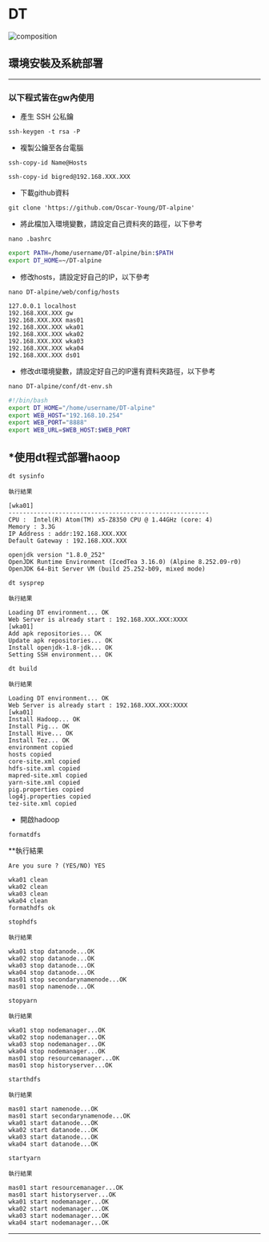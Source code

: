 # DT

![composition](https://github.com/Oscar-Young/DT-alpine/blob/master/doc/picture/composition.png)


## 環境安裝及系統部署
----------------------------------------------------------------------
### 以下程式皆在gw內使用

* 產生 SSH 公私鑰

`ssh-keygen -t rsa -P `

* 複製公鑰至各台電腦

`ssh-copy-id Name@Hosts`

`ssh-copy-id bigred@192.168.XXX.XXX`

* 下載github資料

`git clone 'https://github.com/Oscar-Young/DT-alpine'`

* 將此檔加入環境變數，請設定自己資料夾的路徑，以下參考

`nano .bashrc`
```bash
export PATH=/home/username/DT-alpine/bin:$PATH
export DT_HOME=~/DT-alpine
```

* 修改hosts，請設定好自己的IP，以下參考

`nano DT-alpine/web/config/hosts`
```
127.0.0.1 localhost
192.168.XXX.XXX gw
192.168.XXX.XXX mas01
192.168.XXX.XXX wka01
192.168.XXX.XXX wka02
192.168.XXX.XXX wka03
192.168.XXX.XXX wka04
192.168.XXX.XXX ds01
```

* 修改dt環境變數，請設定好自己的IP還有資料夾路徑，以下參考

`nano DT-alpine/conf/dt-env.sh`
```bash
#!/bin/bash
export DT_HOME="/home/username/DT-alpine"
export WEB_HOST="192.168.10.254"
export WEB_PORT="8888"
export WEB_URL=$WEB_HOST:$WEB_PORT
```

## *使用dt程式部署haoop

`dt sysinfo`

`執行結果`

```
[wka01]
--------------------------------------------------------
CPU :  Intel(R) Atom(TM) x5-Z8350 CPU @ 1.44GHz (core: 4)
Memory : 3.3G
IP Address : addr:192.168.XXX.XXX
Default Gateway : 192.168.XXX.XXX

openjdk version "1.8.0_252"
OpenJDK Runtime Environment (IcedTea 3.16.0) (Alpine 8.252.09-r0)
OpenJDK 64-Bit Server VM (build 25.252-b09, mixed mode)
```

`dt sysprep`

`執行結果`

```
Loading DT environment... OK
Web Server is already start : 192.168.XXX.XXX:XXXX
[wka01]
Add apk repositories... OK
Update apk repositories... OK
Install openjdk-1.8-jdk... OK
Setting SSH environment... OK
```

`dt build`

`執行結果`

```
Loading DT environment... OK
Web Server is already start : 192.168.XXX.XXX:XXXX
[wka01]
Install Hadoop... OK
Install Pig... OK
Install Hive... OK
Install Tez... OK
environment copied
hosts copied
core-site.xml copied
hdfs-site.xml copied
mapred-site.xml copied
yarn-site.xml copied
pig.properties copied
log4j.properties copied
tez-site.xml copied
```

* 開啟hadoop

`formatdfs`

**執行結果

`Are you sure ? (YES/NO) YES`

```
wka01 clean
wka02 clean
wka03 clean
wka04 clean
formathdfs ok
```

`stophdfs`

`執行結果`

```
wka01 stop datanode...OK
wka02 stop datanode...OK
wka03 stop datanode...OK
wka04 stop datanode...OK
mas01 stop secondarynamenode...OK
mas01 stop namenode...OK
```

`stopyarn`

`執行結果`

```
wka01 stop nodemanager...OK
wka02 stop nodemanager...OK
wka03 stop nodemanager...OK
wka04 stop nodemanager...OK
mas01 stop resourcemanager...OK
mas01 stop historyserver...OK
```

`starthdfs`

`執行結果`

```
mas01 start namenode...OK
mas01 start secondarynamenode...OK
wka01 start datanode...OK
wka02 start datanode...OK
wka03 start datanode...OK
wka04 start datanode...OK
```

`startyarn`

`執行結果`

```
mas01 start resourcemanager...OK
mas01 start historyserver...OK
wka01 start nodemanager...OK
wka02 start nodemanager...OK
wka03 start nodemanager...OK
wka04 start nodemanager...OK
```

----------------------------------------------------------------------

